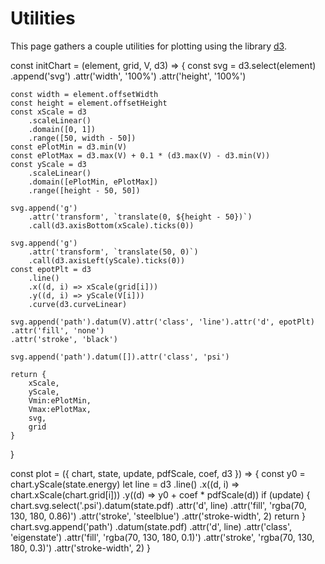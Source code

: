 # Utilities

This page gathers a couple utilities for plotting using the library <a target='_blank' href='https://d3js.org/'>d3</a>.

<js-cell>

const initChart = (element, grid, V, d3) => {
    const svg = d3.select(element)
        .append('svg')
        .attr('width', '100%')
        .attr('height', '100%')

    const width = element.offsetWidth
    const height = element.offsetHeight
    const xScale = d3
        .scaleLinear()
        .domain([0, 1])
        .range([50, width - 50])
    const ePlotMin = d3.min(V)
    const ePlotMax = d3.max(V) + 0.1 * (d3.max(V) - d3.min(V))
    const yScale = d3
        .scaleLinear()
        .domain([ePlotMin, ePlotMax])
        .range([height - 50, 50])

    svg.append('g')
        .attr('transform', `translate(0, ${height - 50})`)
        .call(d3.axisBottom(xScale).ticks(0))
    
    svg.append('g')
        .attr('transform', `translate(50, 0)`)
        .call(d3.axisLeft(yScale).ticks(0))
    const epotPlt = d3
        .line()
        .x((d, i) => xScale(grid[i]))
        .y((d, i) => yScale(V[i]))
        .curve(d3.curveLinear)

    svg.append('path').datum(V).attr('class', 'line').attr('d', epotPlt)
    .attr('fill', 'none')
    .attr('stroke', 'black')

    svg.append('path').datum([]).attr('class', 'psi')

    return {
        xScale,
        yScale,
        Vmin:ePlotMin,
        Vmax:ePlotMax,
        svg,
        grid
    }
}
</js-cell>


<js-cell>
const plot = ({ chart, state, update, pdfScale, coef, d3 }) => {
    const y0 = chart.yScale(state.energy)
    let line = d3
        .line()
        .x((d, i) => chart.xScale(chart.grid[i]))
        .y((d) => y0 + coef * pdfScale(d))
    if (update) {
        chart.svg.select('.psi').datum(state.pdf)
        .attr('d', line)
        .attr('fill', 'rgba(70, 130, 180, 0.86)')
        .attr('stroke', 'steelblue')
        .attr('stroke-width', 2)
        return
    }
    chart.svg.append('path')
        .datum(state.pdf)
        .attr('d', line)
        .attr('class', 'eigenstate')
        .attr('fill', 'rgba(70, 130, 180, 0.1)')
        .attr('stroke', 'rgba(70, 130, 180, 0.3)')
        .attr('stroke-width', 2)
}
</js-cell>